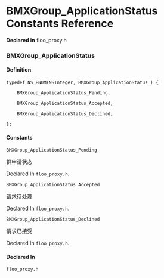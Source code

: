# BMXGroup_ApplicationStatus Constants Reference

  **Declared in** floo_proxy.h  

### BMXGroup_ApplicationStatus

#### Definition
    typedef NS_ENUM(NSInteger, BMXGroup_ApplicationStatus ) {   
        
        BMXGroup_ApplicationStatus_Pending,
        
        BMXGroup_ApplicationStatus_Accepted,
        
        BMXGroup_ApplicationStatus_Declined,
        
    };

#### Constants

<a name="" title="BMXGroup_ApplicationStatus_Pending"></a><code>BMXGroup_ApplicationStatus_Pending</code>

群申请状态

   Declared In `floo_proxy.h`.

<a name="" title="BMXGroup_ApplicationStatus_Accepted"></a><code>BMXGroup_ApplicationStatus_Accepted</code>

请求待处理

   Declared In `floo_proxy.h`.

<a name="" title="BMXGroup_ApplicationStatus_Declined"></a><code>BMXGroup_ApplicationStatus_Declined</code>

请求已接受

   Declared In `floo_proxy.h`.

#### Declared In
`floo_proxy.h`

